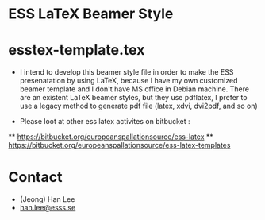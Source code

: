 ESS LaTeX Beamer Style
=================

# esstex-template.tex


* I intend to develop this beamer style file in order to make the ESS presenatation by using LaTeX, because I have my own customized beamer template and I don't have MS office in Debian machine. There are an existent LaTeX beamer styles, but they use pdflatex, I prefer to use a legacy method to generate pdf file (latex, xdvi, dvi2pdf, and so on)


* Please loot at other ess latex activites on bitbucket :

 ** https://bitbucket.org/europeanspallationsource/ess-latex
 ** https://bitbucket.org/europeanspallationsource/ess-latex-templates

# Contact

* (Jeong) Han Lee
* han.lee@esss.se




